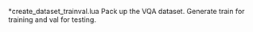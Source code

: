 *create_dataset_trainval.lua
	Pack up the VQA dataset. Generate train for training and val for testing.